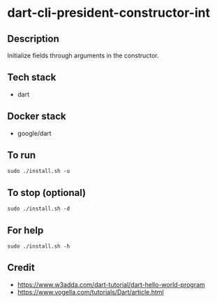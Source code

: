 # dart-cli-president-constructor-int

## Description
Initialize fields through arguments in the constructor.

## Tech stack
- dart

## Docker stack
- google/dart

## To run
`sudo ./install.sh -u`

## To stop (optional)
`sudo ./install.sh -d`

## For help
`sudo ./install.sh -h`

## Credit
- https://www.w3adda.com/dart-tutorial/dart-hello-world-program
- https://www.vogella.com/tutorials/Dart/article.html
